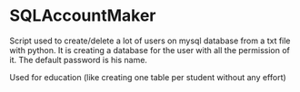 # SQLAccountMaker

Script used to create/delete a lot of users on mysql database from a txt file with python.
It is creating a database for the user with all the permission of it.
The default password is his name.

Used for education (like creating one table per student without any effort)
